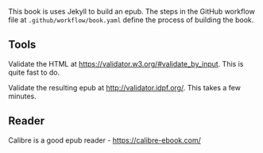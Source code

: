 This book is uses Jekyll to build an epub. The steps in the GitHub workflow file at `.github/workflow/book.yaml` define the process of building the book.

## Tools

Validate the HTML at https://validator.w3.org/#validate_by_input. This is quite fast to do.

Validate the resulting epub at http://validator.idpf.org/. This takes a few minutes.

## Reader

Calibre is a good epub reader - https://calibre-ebook.com/